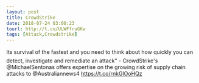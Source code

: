 ```yaml
---
layout: post
title: CrowdStrike
date: 2018-07-24 03:00:23
tourl: http://t.co/ULWFfruGKw
tags: [Attack,Crowdstrike]
---
```

Its survival of the fastest and you need to think about how quickly you can detect, investigate and remediate an attack" - CrowdStrike's @MichaelSentonas offers expertise on the growing risk of supply chain attacks to @Australiannews4 https://t.co/rnkGlOoHQz